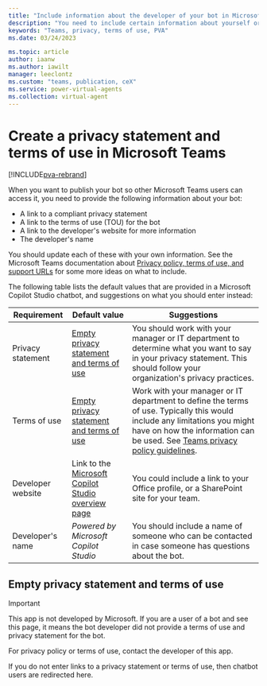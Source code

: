 ```yaml
---
title: "Include information about the developer of your bot in Microsoft Teams"
description: "You need to include certain information about yourself or the developer of your bot when you publish it in Teams, including a privacy statement and terms of use, as well as contact information."
keywords: "Teams, privacy, terms of use, PVA"
ms.date: 03/24/2023

ms.topic: article
author: iaanw
ms.author: iawilt
manager: leeclontz
ms.custom: "teams, publication, ceX"
ms.service: power-virtual-agents
ms.collection: virtual-agent
---
```


# Create a privacy statement and terms of use in Microsoft Teams

[!INCLUDE[pva-rebrand](includes/pva-rebrand.md)]

When you want to publish your bot so other Microsoft Teams users can access it, you need to provide the following information about your bot:

- A link to a compliant privacy statement
- A link to the terms of use (TOU) for the bot
- A link to the developer's website for more information
- The developer's name

You should update each of these with your own information. See the Microsoft Teams documentation about [Privacy policy, terms of use, and support URLs](/microsoftteams/platform/concepts/deploy-and-publish/appsource/prepare/submission-checklist#privacy-policy-terms-of-use-and-support-urls) for some more ideas on what to include.

The following table lists the default values that are provided in a Microsoft Copilot Studio chatbot, and suggestions on what you should enter instead:

Requirement | Default value | Suggestions
-|-|-
Privacy statement | [Empty privacy statement and terms of use](#empty-privacy-statement-and-terms-of-use) | You should work with your manager or IT department to determine what you want to say in your privacy statement. This should follow your organization's privacy practices.
Terms of use | [Empty privacy statement and terms of use](#empty-privacy-statement-and-terms-of-use) | Work with your manager or IT department to define the terms of use. Typically this would include any limitations you might have on how the information can be used. See [Teams privacy policy guidelines](/microsoftteams/platform/concepts/deploy-and-publish/appsource/prepare/submission-checklist#privacy-policy).
Developer website | Link to the [Microsoft Copilot Studio overview page](https://go.microsoft.com/fwlink/?linkid=2138949) | You could include a link to your Office profile, or a SharePoint site for your team.
Developer's name | _Powered by Microsoft Copilot Studio_ | You should include a name of someone who can be contacted in case someone has questions about the bot.

## Empty privacy statement and terms of use

> [!IMPORTANT]
> This app is not developed by Microsoft. If you are a user of a bot and see this page, it means the bot developer did not provide a terms of use and privacy statement for the bot.  
>
> For privacy policy or terms of use, contact the developer of this app.

If you do not enter links to a privacy statement or terms of use, then chatbot users are redirected here.  

